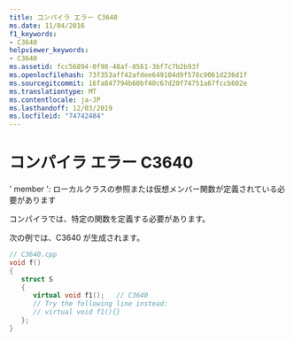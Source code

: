```yaml
---
title: コンパイラ エラー C3640
ms.date: 11/04/2016
f1_keywords:
- C3640
helpviewer_keywords:
- C3640
ms.assetid: fcc56894-0f98-48af-8561-3bf7c7b2b93f
ms.openlocfilehash: 73f353aff42afdee649104d9f578c9061d236d1f
ms.sourcegitcommit: 16fa847794b60bf40c67d20f74751a67fccb602e
ms.translationtype: MT
ms.contentlocale: ja-JP
ms.lasthandoff: 12/03/2019
ms.locfileid: "74742484"
---
```

# <a name="compiler-error-c3640"></a>コンパイラ エラー C3640

' member ': ローカルクラスの参照または仮想メンバー関数が定義されている必要があります

コンパイラでは、特定の関数を定義する必要があります。

次の例では、C3640 が生成されます。

```cpp
// C3640.cpp
void f()
{
   struct S
   {
      virtual void f1();   // C3640
      // Try the following line instead:
      // virtual void f1(){}
   };
}
```
